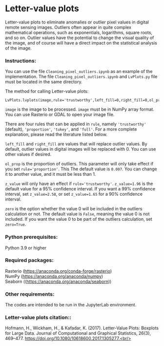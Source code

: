 # Letter-value plots
Letter-value plots to eliminate anomalies or outlier pixel values ​​in digital remote sensing images. Outliers often appear in quite complex mathematical operations, such as exponentials, logarithms, square roots, and so on. Outlier values ​​have the potential to change the visual quality of the image, and of course will have a direct impact on the statistical analysis of the image.<br/>

### Instructions:

You can use the file ```Cleaning_pixel_outliers.ipynb``` as an example of the implementation. The file ```Cleaning_pixel_outliers.ipynb``` and ```LvPlots.py``` file must be located in the same directory.<br/>

The method for calling Letter-value plots:<br/>
```
LvPlots.lvplots(image,rule='trustworthy',left_fill=0,right_fill=0,ol_prop=0.007,z_value=1.96,zero=False)
```

```image``` is the image to be processed. ```image``` must be in NumPy array format. You can use Rasterio or GDAL to open your image file.<br/>

There are four rules that can be applied in ```rule```, namely ```'trustworthy'``` (default), ```'proportion'```, ```'tukey'```, and ```'full'```. For a more complete explanation, please read the literature listed below.<br/>

```left_fill``` and ```right_fill``` are values ​​that will replace outlier values. By default, outlier values ​​in digital images will be replaced with 0. You can use other values ​​if desired.<br/>

```ol_prop``` is the proportion of outliers. This parameter will only take effect if you set ```rule='proportion'```. This The default value is ```0.007```. You can change it to another value, and it must be less than 1.<br/>

```z_value``` will only have an effect if ```rule='trustworthy'```. ```z_value=1.96``` is the default value for a 95% confidence interval. If you want a 99% confidence interval, set ```z_value=2.58```, or set ```z_value=1.65``` for a 90% confidence interval.<br/>

```zero``` is the option whether the value 0 will be included in the outliers calculation or not. The default value is ```False```, meaning the value 0 is not included. If you want the value 0 to be part of the outliers calculation, set ```zero=True```.<br/>

### Python prerequisites:<br/>
Python 3.9 or higher<br/>

### Required packages:<br/>
Rasterio (https://anaconda.org/conda-forge/rasterio)<br/>
NumPy (https://anaconda.org/anaconda/numpy)<br/>
Seaborn ((https://anaconda.org/anaconda/seaborn))<br/>

### Other requirements:<br/>
The codes are intended to be run in the JupyterLab environment.<br />

### Letter-value plots citation::<br/>
Hofmann, H., Wickham, H., & Kafadar, K. (2017). Letter-Value Plots: Boxplots for Large Data. Journal of Computational and Graphical Statistics, 26(3), 469–477. https://doi.org/10.1080/10618600.2017.1305277.<br/>
